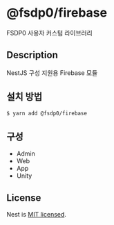 # @fsdp0/firebase
FSDP0 사용자 커스텀 라이브러리

## Description
NestJS 구성 지원용 Firebase 모듈

## 설치 방법
```bash
$ yarn add @fsdp0/firebase
```

## 구성
 * Admin
 * Web
 * App
 * Unity


## License
Nest is [MIT licensed](LICENSE).